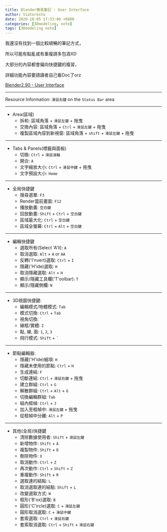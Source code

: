 ```yaml
---
title: Blender簡易筆記 - User Interface
author: Viatorestw
date: 2020-10-05 17:53:00 +0800
categories: [3Dmodeling, note]
tags: [3Dmodeling note]
---
```


我還沒有找到一個比較順暢的筆記方式，

所以可能有點亂或有重複請多包涵XD

大部分的內容都會偏向快捷鍵的複習，

詳細功能內容要請讀者自己看Doc了orz

[Blender2.90 - User Interface](https://docs.blender.org/manual/zh-hans/2.90/interface/index.html)

---

Resource Information: `滑鼠右鍵` on the `Status Bar` area

---

- Area(區域)
	- 拆和: 區域角落 + `滑鼠左鍵` + 拖曳
	- 交換內容: 區域角落 + `Ctrl` + `滑鼠左鍵` + 拖曳
	- 複製區域內容到新視窗: 區域角落 + `shift` + `滑鼠左鍵` + 拖曳

---

- Tabs & Panels(標籤與面板)
	- 切換: `Ctrl` + `滑鼠滾輪`
	- 開合: `A`
	- 文字縮放大小: `Ctrl` + `滑鼠中鍵` + 拖曳
	- 文字預設大小: `Home`

---

- 全局快捷鍵
	- 搜尋選單: `F3`
	- Render當前畫面: `F12`
	- 播放動畫: `空白鍵`
	- 回放動畫: `Shift` + `Ctrl` + `空白鍵`
	- 區域最大化: `Ctrl` + `空白鍵`
	- 區域全螢幕: `Ctrl` + `Alt` + `空白鍵`

---

- 編輯快捷鍵
	- 選取所有(Select 'A'll): `A`
	- 取消選取: `Alt` + `A` or `AA`
	- 反轉('I'nvert)選取: `Ctrl` + `I`
	- 隱藏('H'ide)選取: `H`
	- 取消隱藏選取: `Alt` + `H`
	- 顯示/隱藏工具欄('T'oolbar): `T`
	- 顯示/隱藏側欄: `N`

---

- 3D視圖快捷鍵:
	- 編輯模式/物體模式: `Tab`
	- 模式切換: `Ctrl` + `Tab`
	- 視角切換: `` ` ``
	- 線框/實體: `Z`
	- 點, 線, 面: `1`, `2`, `3`
	- 飛行模式: `Shift` + `` ` ``

---

- 節點編輯器:
	- 隱藏('H'ide)細項: `H`
	- 隱藏未使用的節點: `Ctrl` + `H`
	- 生成連結: `F`
	- 切斷連結: `Ctrl` + `滑鼠右鍵` + 拖曳
	- 建立群組: `Ctrl` + `G`
	- 解散群組: `Ctrl` + `Alt` + `G`
	- 切換編輯群組: `Tab`
	- 組內框幀: `Ctrl` + `J`
	- 加入至框幀中: `滑鼠左鍵` + 拖曳
	- 從框幀中分離: `Alt` + `P`

---

- 其他(全局)快捷鍵
	- 清除數據使用者: `Shift` + `滑鼠左鍵`
	- 新增物件: `Shift` + `A`
	- 複製物件: `Shift` + `D`
	- 刪除物件: `X`
	- 取消動作: `Ctrl` + `Z`
	- 再次動作: `Ctrl` + `Shift` + `Z`
	- 重複動作: `Shift` + `R`
	- 選取連的結點: `L`
	- 取消選取連的結點: `Shift` + `L`
	- 改變選取方式: `W`
	- 框形('B'ox)選取: `B`
	- 圓形('C'ircle)選取: `C` + `滑鼠左鍵`
	- 圓形取消選取: `C` + `滑鼠中鍵`
	- 套索選取: `Ctrl` + `滑鼠右鍵`
	- 套索取消選取: `Ctrl` + `Shift` + `滑鼠右鍵`
